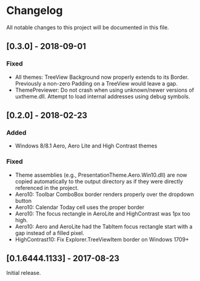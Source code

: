 # Changelog
All notable changes to this project will be documented in this file.

## [0.3.0] - 2018-09-01
### Fixed
- All themes: TreeView Background now properly extends to its Border. Previously
  a non-zero Padding on a TreeView would leave a gap.
- ThemePreviewer: Do not crash when using unknown/newer versions of uxtheme.dll.
  Attempt to load internal addresses using debug symbols.

## [0.2.0] - 2018-02-23
### Added
- Windows 8/8.1 Aero, Aero Lite and High Contrast themes

### Fixed
- Theme assemblies (e.g., PresentationTheme.Aero.Win10.dll) are now copied
  automatically to the output directory as if they were directly referenced in
  the project.
- Aero10: Toolbar ComboBox border renders properly over the dropdown button
- Aero10: Calendar Today cell uses the proper border
- Aero10: The focus rectangle in AeroLite and HighContrast was 1px too high.
- Aero10: Aero and AeroLite had the TabItem focus rectangle start with a gap
          instead of a filled pixel.
- HighContrast10: Fix Explorer.TreeViewItem border on Windows 1709+

## [0.1.6444.1133] - 2017-08-23

Initial release.
